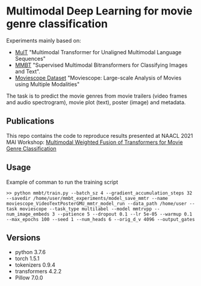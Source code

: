 # Multimodal Deep Learning for movie genre classification

Experiments mainly based on:

* [MulT](https://www.aclweb.org/anthology/P19-1656.pdf) "Multimodal Transformer for Unaligned Multimodal Language Sequences"
* [MMBT](https://arxiv.org/abs/1909.02950) "Supervised Multimodal Bitransformers for Classifying Images and Text".
* [Moviescope Dataset](https://arxiv.org/abs/1908.03180) "Moviescope: Large-scale Analysis of Movies using Multiple Modalities"

The task is to predict the movie genres from movie trailers (video frames and audio spectrogram), movie plot (text), poster (image) and metadata.

## Publications

This repo contains the code to reproduce results presented at NAACL 2021 MAI Workshop: [Multimodal Weighted Fusion of Transformers for Movie Genre Classification
](https://aclanthology.org/2021.maiworkshop-1.1/)

## Usage

Example of comman to run the training script

```
>> python mmbt/train.py --batch_sz 4 --gradient_accumulation_steps 32 --savedir /home/user/mmbt_experiments/model_save_mmtr --name moviescope_VideoTextPosterGMU_mmtr_model_run --data_path /home/user --task moviescope --task_type multilabel --model mmtrvpp --num_image_embeds 3 --patience 5 --dropout 0.1 --lr 5e-05 --warmup 0.1 --max_epochs 100 --seed 1 --num_heads 6 --orig_d_v 4096 --output_gates
```

## Versions

* python 3.7.6
* torch 1.5.1
* tokenizers 0.9.4
* transformers 4.2.2
* Pillow 7.0.0
